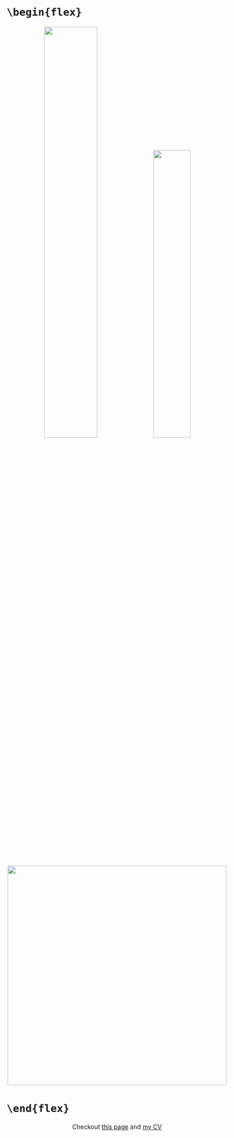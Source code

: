 # `\begin{flex}`
<div align="center" >
<img width="49%" src="https://github-readme-stats.vercel.app/api?username=iliayar&show_icons=true&theme=radical" />
<img width="41%" src="https://github-readme-stats.vercel.app/api/top-langs/?username=iliayar&layout=compact&theme=radical&hide=Jupyter%20Notebook" />
</div>

<div align="center" >
<a href="https://codestats.net/users/iliayar"><img width="500px" src="https://codestats-readme.avior.me/api?username=iliayar&theme=radical&card_width=500" /></a>
</div>
<!--
<div align="center" >
<img src="https://codestats-readme.avior.me/api/history?username=iliayar&theme=radical&card_width=500&hide=org,Terminal%20(Zsh)" />
</div>
--!>


# `\end{flex}`

<div align="center">
Checkout <a href="https://iliay.ar">this page</a> and <a href="https://iliay.ar/other/cv/cv.pdf">my CV</a>
</div>
